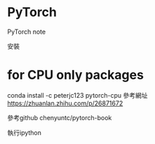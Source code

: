 # PyTorch
PyTorch note

安裝
# for CPU only packages
conda install -c peterjc123 pytorch-cpu
參考網址
https://zhuanlan.zhihu.com/p/26871672

參考github
chenyuntc/pytorch-book



執行ipython





